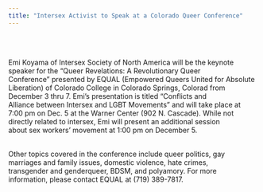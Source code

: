 ```yaml
---
title: "Intersex Activist to Speak at a Colorado Queer Conference"
---
```


 <br>

<br>Emi Koyama of Intersex Society of North America will be the keynote <br>speaker for the &#8220;Queer Revelations: A Revolutionary Queer <br>Conference&#8221; presented by <span class="caps">EQUAL</span> (Empowered Queers United for Absolute <br>Liberation) of Colorado College in Colorado Springs, Colorad from <br>December 3 thru 7. Emi&#8217;s presentation is titled &#8220;Conflicts and <br>Alliance between Intersex and <span class="caps">LGBT</span> Movements&#8221; and will take place at <br>7:00 pm on Dec. 5 at the Warner Center (902 N. Cascade). While not <br>directly related to intersex, Emi will present an additional session <br>about sex workers&#8217; movement at 1:00 pm on December 5.<br>

<br>Other topics covered in the conference include queer politics, gay <br>marriages and family issues, domestic violence, hate crimes, <br>transgender and genderqueer, <span class="caps">BDSM</span>, and polyamory. For more <br>information, please contact <span class="caps">EQUAL</span> at (719) 389-7817.<br><br><br>